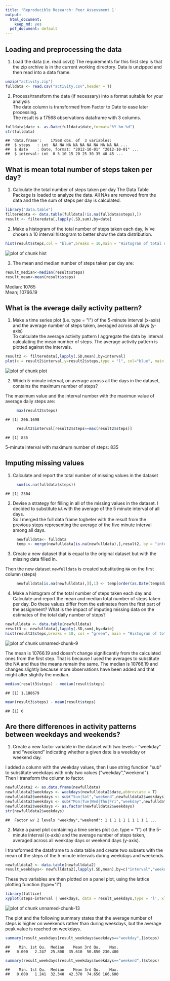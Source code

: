 ```yaml
---
title: 'Reproducible Research: Peer Assessment 1'
output:
  html_document:
    keep_md: yes
  pdf_document: default
---
```



## Loading and preprocessing the data

1. Load the data (i.e. read.csv())
The requirements for this first step is that the zip archive is in the current working directory.
Data is unzipped and then read into a data frame.   


```r
unzip("activity.zip")
fulldata <- read.csv("activity.csv",header = T)
```

2. Process/transform the data (if necessary) into a format suitable for your analysis   
The date column is transformed from Factor to Date to ease later processing.   
The result is a 17568 observations dataframe with 3 columns.

```r
fulldata$date <- as.Date(fulldata$date,format="%Y-%m-%d")
str(fulldata)
```

```
## 'data.frame':	17568 obs. of  3 variables:
##  $ steps   : int  NA NA NA NA NA NA NA NA NA NA ...
##  $ date    : Date, format: "2012-10-01" "2012-10-01" ...
##  $ interval: int  0 5 10 15 20 25 30 35 40 45 ...
```


## What is mean total number of steps taken per day?

1. Calculate the total number of steps taken per day
The Data Table Package is loaded to analyze the data. All NAs are removed from the data and the the sum of steps per day is calculated.



```r
library("data.table")
filteredata <- data.table(fulldata[!is.na(fulldata$steps),])
result <- filteredata[,lapply(.SD,sum),by=date]
```
   
2. Make a histogram of the total number of steps taken each day, Iv've chosen a 10 interval histogram to better show the data distribution.   
   

```r
hist(result$steps,col = "blue",breaks = 10,main = "Histogram of total number of steps per day",xlab = "Total Number of steps", ylab = "Number of days (Frequency)",xlim =c(0,25000))
```

![plot of chunk hist](figure/hist-1.png) 
   
3. The mean and median number of steps taken per day are:   


```r
result_median<-median(result$steps)
result_mean<-mean(result$steps)
```
Median:   10765   
Mean;     10766.19

## What is the average daily activity pattern?

1. Make a time series plot (i.e. type = "l") of the 5-minute interval (x-axis) and the average number of steps taken, averaged across all days (y-axis)   
To calculate the average activity pattern I aggregate the data by interval calculating the mean number of steps. The average activity pattern is plotted against the intervals.   


```r
result2 <- filteredata[,lapply(.SD,mean),by=interval]
plot(x = result2$interval,y=result2$steps,type = "l", col="blue", main = "Average Daily Activiy Pattern", xlab = "Interval", ylab = "Average Number of Steps")
```

![plot of chunk plot](figure/plot-1.png) 

2. Which 5-minute interval, on average across all the days in the dataset, contains the maximum number of steps?   

The maximum value and the interval number with the maximun value of average daily steps are:
   

```r
     max(result2$steps)
```

```
## [1] 206.1698
```

```r
     result2$interval[result2$steps==max(result2$steps)]
```

```
## [1] 835
```

5-minute interval with maximum number of steps: 835   


## Imputing missing values
   
1. Calculate and report the total number of missing values in the dataset 
   

```r
     sum(is.na(fulldata$steps))
```

```
## [1] 2304
```
   
2. Devise a strategy for filling in all of the missing values in the dataset. 
I decided to substitute `NA` with the average of the 5 minute interval of all days.   
So I merged the full data frame togheter with the result from the previous steps representing the average of the five minute interval among all days.


```r
     newfulldata<- fulldata
     temp <- merge(newfulldata[is.na(newfulldata),],result2, by = "interval")
```

3. Create a new dataset that is equal to the original dataset but with the missing data filled in.  

Then the new dataset `newfulldata` is created substituting `NA` on the first column (steps)


```r
     newfulldata[is.na(newfulldata),][,1] <- temp[order(as.Date(temp$date.x,format="%Y-%m-%d")),][,4]
```

4. Make a histogram of the total number of steps taken each day and Calculate and report the mean and median total number of steps taken per day. Do these values differ from the estimates from the first part of the assignment? What is the impact of imputing missing data on the estimates of the total daily number of steps?   


```r
newfulldata <- data.table(newfulldata)
result3 <- newfulldata[,lapply(.SD,sum),by=date]
hist(result3$steps,breaks = 10, col = "green", main = "Histogram of total number of steps per day without NA",xlab = "Total Number of steps", ylab = "Number of days (Frequency)",,xlim =c(0,25000))
```

![plot of chunk unnamed-chunk-9](figure/unnamed-chunk-9-1.png) 

The mean is 10766.19 and doesn't change significantly from the calculated ones from the first step. That is because I used the averages to substitute the NA and thus the means remain the same. The median is 10766.19 and changes slightly because more observations have been added and that might alter slightly the median.


```r
median(result3$steps) - median(result$steps)
```

```
## [1] 1.188679
```

```r
mean(result3$steps) - mean(result$steps)
```

```
## [1] 0
```


## Are there differences in activity patterns between weekdays and weekends?
   
1. Create a new factor variable in the dataset with two levels – “weekday” and “weekend” indicating whether a given date is a weekday or weekend day.

I added a column with the weekday values, then I use string function "sub" to substitute weekdays with only two values ("weekday","weekend").   
Then I transform the column to factor.


```r
newfulldata2 <- as.data.frame(newfulldata)
newfulldata2$weekdays <- weekdays(newfulldata2$date,abbreviate = T)
newfulldata2$weekdays <- sub("Sun|Sat","weekend",newfulldata2$weekdays)
newfulldata2$weekdays <- sub("Mon|Tue|Wed|Thu|Fri","weekday",newfulldata2$weekdays)
newfulldata2$weekdays <- as.factor(newfulldata2$weekdays)
str(newfulldata2$weekdays)
```

```
##  Factor w/ 2 levels "weekday","weekend": 1 1 1 1 1 1 1 1 1 1 ...
```

2. Make a panel plot containing a time series plot (i.e. type = "l") of the 5-minute interval (x-axis) and the average number of steps taken, averaged across all weekday days or weekend days (y-axis). 

I transformed the dataframe to a data table and create two subsets with the mean of the steps of the 5 minute intervals during weekdays and weekends.   


```r
newfulldata2 <- data.table(newfulldata2)
result_weekdays<- newfulldata2[,lapply(.SD,mean),by=c("interval","weekdays")]
```
   
These two variables are then plotted on a panel plot, using the lattice plotting function (type="l").
   

```r
library(lattice)
xyplot(steps~interval | weekdays, data = result_weekdays,type = 'l', xlab = 'Interval', ylab = 'Number of Steps',layout = c(1,2))
```

![plot of chunk unnamed-chunk-13](figure/unnamed-chunk-13-1.png) 

The plot and the following summary states that the average number of steps is higher on weekends rather than during weekdays, but the average peak value is reached on weekdays. 


```r
summary(result_weekdays[result_weekdays$weekdays=="weekday",]$steps)
```

```
##    Min. 1st Qu.  Median    Mean 3rd Qu.    Max. 
##   0.000   2.247  25.800  35.610  50.850 230.400
```

```r
summary(result_weekdays[result_weekdays$weekdays=="weekend",]$steps)
```

```
##    Min. 1st Qu.  Median    Mean 3rd Qu.    Max. 
##   0.000   1.241  32.340  42.370  74.650 166.600
```

